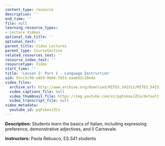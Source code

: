 ```yaml
---
content_type: resource
description: ''
end_time: ''
file: null
learning_resource_types:
- Lecture Videos
optional_tab_title: ''
optional_text: ''
parent_title: Video Lectures
parent_type: CourseSection
related_resources_text: ''
resource_index_text: ''
resourcetype: Video
start_time: ''
title: 'Lesson 2: Part 1 - Language Instruction'
uid: 55cc5c90-e859-9b66-f653-eaa6d1c18eda
video_files:
  archive_url: http://www.archive.org/download/MITES.S41S12/MITES_S41S12_Lesson2_Part1_300k.mp4
  video_captions_file: null
  video_thumbnail_file: https://img.youtube.com/vi/pqFskmxJZCo/default.jpg
  video_transcript_file: null
video_metadata:
  youtube_id: pqFskmxJZCo
---
```


**Description:** Students learn the basics of Italian, including expressing preference, demonstrative adjectives, and Il Carnevale.

**Instructors:** Paola Rebusco, ES.S41 students